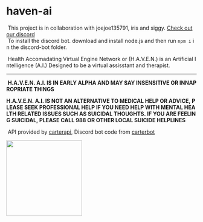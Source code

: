 # haven-ai

 This project is in collaboration with joejoe135791, iris and siggy. [Check out our discord](https://discord.gg/dPjRmm6SEs)
  To install the discord bot. download and install node.js and then run ```npm i``` in the discord-bot folder.
    

  Health Accomadating Virtual Engine Network or (H.A.V.E.N.) is an Artificial Intelligence (A.I.) Designed to be a virtual assisstant and therapist.  
** **

  **H.A.V.E.N. A.I. IS IN EARLY ALPHA AND MAY SAY INSENSITIVE OR INNAPROPRIATE THINGS**  

 **H.A.V.E.N. A.I. IS NOT AN ALTERNATIVE TO MEDICAL HELP OR ADVICE, PLEASE SEEK PROFESSIONAL HELP IF YOU NEED HELP WITH MENTAL HEALTH RELATED ISSUES SUCH AS SUICIDAL THOUGHTS. IF YOU ARE FEELING SUICIDAL, PLEASE CALL 988 OR OTHER LOCAL SUICIDE HELPLINES**  
    
    
  API provided by [carterapi](https://carterapi.com), Discord bot code from [carterbot](https://github.com/kieranperk/CarterBot) 
  
<a href="https://www.carterapi.com"><img src="https://151297354-files.gitbook.io/~/files/v0/b/gitbook-x-prod.appspot.com/o/spaces%2FciRkFwFdI6llRRifmbqJ%2Fuploads%2FrWJk4wUxapMwAgqOV3Np%2FBUILT-WITH-CARTER.svg?alt=media&token=32f7a446-b9b8-4ded-9263-1c11158c9c2f" style="width: 200px;" /></a>
